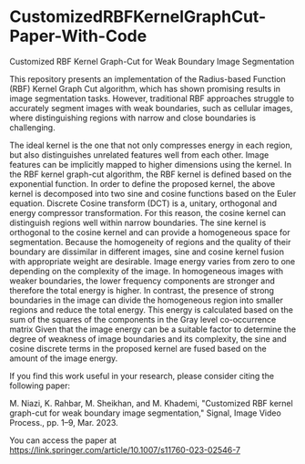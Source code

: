 # CustomizedRBFKernelGraphCut-Paper-With-Code
Customized RBF Kernel Graph-Cut for Weak Boundary Image Segmentation

This repository presents an implementation of the Radius-based Function (RBF) Kernel Graph Cut algorithm, which has shown promising results in image segmentation tasks. However, traditional RBF approaches struggle to accurately segment images with weak boundaries, such as cellular images, where distinguishing regions with narrow and close boundaries is challenging.

The ideal kernel is the one that not only compresses energy in each region, but also distinguishes unrelated features well from each other. Image features can be implicitly mapped to higher dimensions using the kernel.
In the RBF kernel graph-cut algorithm, the RBF kernel is defined based on the exponential function. In order to define the proposed kernel, the above kernel is decomposed into two sine and cosine functions based on the Euler equation. Discrete Cosine transform (DCT) is a, unitary, orthogonal and energy compressor transformation. For this reason, the cosine kernel can distinguish regions well within narrow boundaries. The sine kernel is orthogonal to the cosine kernel and can provide a homogeneous space for segmentation. Because the homogeneity of regions and the quality of their boundary are dissimilar in different images, sine and cosine kernel fusion with appropriate weight are desirable. 
Image energy varies from zero to one depending on the complexity of the image. In homogeneous images with weaker boundaries, the lower frequency components are stronger and therefore the total energy is higher. In contrast, the presence of strong boundaries in the image can divide the homogeneous region into smaller regions and reduce the total energy. This energy is calculated based on the sum of the squares of the components in the Gray level co-occurrence matrix 
Given that the image energy can be a suitable factor to determine the degree of weakness of image boundaries and its complexity, the sine and cosine discrete terms in the proposed kernel are fused based on the amount of the image energy. 


If you find this work useful in your research, please consider citing the following paper:

M. Niazi, K. Rahbar, M. Sheikhan, and M. Khademi, "Customized RBF kernel graph-cut for weak boundary image segmentation," Signal, Image Video Process., pp. 1–9, Mar. 2023.

You can access the paper at https://link.springer.com/article/10.1007/s11760-023-02546-7
